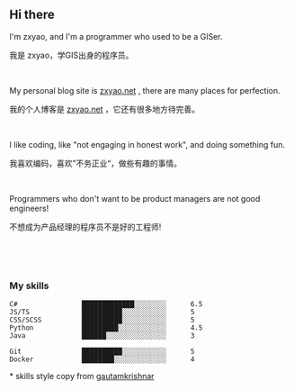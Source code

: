 ## Hi there

I'm zxyao, and I'm a programmer who used to be a GISer. 

我是 zxyao，学GIS出身的程序员。

&nbsp; 

My personal blog site is [zxyao.net](https://www.zxyao.net) , there are many places for perfection.

我的个人博客是 [zxyao.net](https://www.zxyao.net) ，它还有很多地方待完善。

&nbsp; 

I like coding, like "not engaging in honest work", and doing something fun.

我喜欢编码，喜欢”不务正业“，做些有趣的事情。

&nbsp; 

Programmers who don't want to be product managers are not good engineers!

不想成为产品经理的程序员不是好的工程师!

&nbsp; 

&nbsp; 

### My skills

```text
C#                █████████████░░░░░░░░      6.5
JS/TS             ██████████░░░░░░░░░░░      5
CSS/SCSS          ██████████░░░░░░░░░░░      5
Python            █████████░░░░░░░░░░░░      4.5
Java              ██████░░░░░░░░░░░░░░░      3

Git               ██████████░░░░░░░░░░░      5
Docker            ████████░░░░░░░░░░░░░      4
```

\* skills style copy from [gautamkrishnar](https://github.com/gautamkrishnar)

